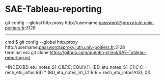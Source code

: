 # SAE-Tableau-reporting
git config --global http.proxy http://username:password@proxy.iutn.univ-poitiers.fr:3128


-------------------------------
cmd
$ git config --global http.proxy http://username:password@proxy.iutn.univ-poitiers.fr:3128  
terminal vsc
git clone https://github.com/quentin-chirol/SAE-Tableau-reporting.git

=INDEX(BD_etu_notes_S1_C1!$E:$E; EQUIV(1; (BD_etu_notes_S1_C1!$C:$C = rech_etu_infos!$B$4) * (BD_etu_notes_S1_C1!$B:$B = rech_etu_infos!A13); 0))
